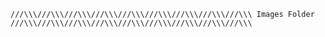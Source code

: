     ///\\\///\\\///\\\///\\\///\\\///\\\///\\\///\\\///\\\ Images Folder ///\\\///\\\///\\\///\\\///\\\///\\\///\\\///\\\///\\\
